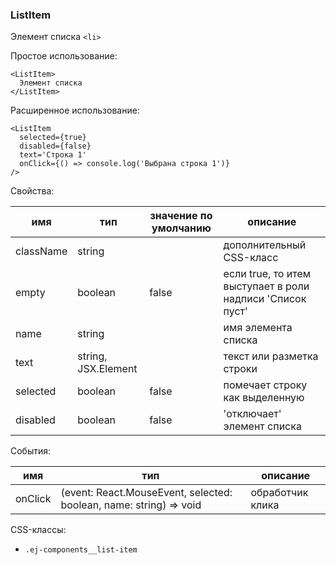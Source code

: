 ### ListItem ###
Элемент списка `<li>`

Простое использование:
```
<ListItem>
  Элемент списка
</ListItem>
```
Расширенное использование:
```
<ListItem 
  selected={true}
  disabled={false}
  text='Строка 1'
  onClick={() => console.log('Выбрана строка 1')}
/>
```
Свойства:

| имя        | тип                 | значение по умолчанию | описание                                                 |
|------------|---------------------|-----------------------|----------------------------------------------------------|
| className  | string              |                       | дополнительный CSS-класс                                 |
| empty      | boolean             | false                 | если true, то итем выступает в роли надписи 'Список пуст'|
| name       | string              |                       | имя элемента списка                                      |
| text       | string, JSX.Element |                       | текст или разметка строки                                |
| selected   | boolean             | false                 | помечает строку как выделенную                           |
| disabled   | boolean             | false                 | 'отключает' элемент списка                               |

События:

| имя     | тип                                                                             | описание         |
|---------|---------------------------------------------------------------------------------|------------------|
| onClick | (event: React.MouseEvent<HTMLElement>, selected: boolean, name: string) => void | обработчик клика |

CSS-классы:

* `.ej-components__list-item`

